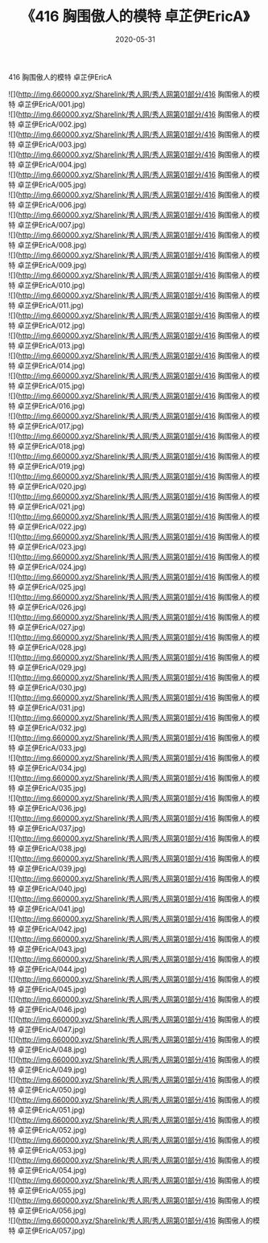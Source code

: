 ﻿---
layout: post
title:  《416 胸围傲人的模特 卓芷伊EricA》
date:   2020-05-31
img: http://img.660000.xyz/Sharelink/秀人网/秀人网第01部分/416 胸围傲人的模特 卓芷伊EricA/000.jpg
categories: [美女, 清纯, 唯美]
---

416 胸围傲人的模特 卓芷伊EricA

  ![](http://img.660000.xyz/Sharelink/秀人网/秀人网第01部分/416 胸围傲人的模特 卓芷伊EricA/001.jpg) <br> ![](http://img.660000.xyz/Sharelink/秀人网/秀人网第01部分/416 胸围傲人的模特 卓芷伊EricA/002.jpg) <br> ![](http://img.660000.xyz/Sharelink/秀人网/秀人网第01部分/416 胸围傲人的模特 卓芷伊EricA/003.jpg) <br> ![](http://img.660000.xyz/Sharelink/秀人网/秀人网第01部分/416 胸围傲人的模特 卓芷伊EricA/004.jpg) <br> ![](http://img.660000.xyz/Sharelink/秀人网/秀人网第01部分/416 胸围傲人的模特 卓芷伊EricA/005.jpg) <br> ![](http://img.660000.xyz/Sharelink/秀人网/秀人网第01部分/416 胸围傲人的模特 卓芷伊EricA/006.jpg) <br> ![](http://img.660000.xyz/Sharelink/秀人网/秀人网第01部分/416 胸围傲人的模特 卓芷伊EricA/007.jpg) <br> ![](http://img.660000.xyz/Sharelink/秀人网/秀人网第01部分/416 胸围傲人的模特 卓芷伊EricA/008.jpg) <br> ![](http://img.660000.xyz/Sharelink/秀人网/秀人网第01部分/416 胸围傲人的模特 卓芷伊EricA/009.jpg) <br> ![](http://img.660000.xyz/Sharelink/秀人网/秀人网第01部分/416 胸围傲人的模特 卓芷伊EricA/010.jpg) <br> ![](http://img.660000.xyz/Sharelink/秀人网/秀人网第01部分/416 胸围傲人的模特 卓芷伊EricA/011.jpg) <br> ![](http://img.660000.xyz/Sharelink/秀人网/秀人网第01部分/416 胸围傲人的模特 卓芷伊EricA/012.jpg) <br> ![](http://img.660000.xyz/Sharelink/秀人网/秀人网第01部分/416 胸围傲人的模特 卓芷伊EricA/013.jpg) <br> ![](http://img.660000.xyz/Sharelink/秀人网/秀人网第01部分/416 胸围傲人的模特 卓芷伊EricA/014.jpg) <br> ![](http://img.660000.xyz/Sharelink/秀人网/秀人网第01部分/416 胸围傲人的模特 卓芷伊EricA/015.jpg) <br> ![](http://img.660000.xyz/Sharelink/秀人网/秀人网第01部分/416 胸围傲人的模特 卓芷伊EricA/016.jpg) <br> ![](http://img.660000.xyz/Sharelink/秀人网/秀人网第01部分/416 胸围傲人的模特 卓芷伊EricA/017.jpg) <br> ![](http://img.660000.xyz/Sharelink/秀人网/秀人网第01部分/416 胸围傲人的模特 卓芷伊EricA/018.jpg) <br> ![](http://img.660000.xyz/Sharelink/秀人网/秀人网第01部分/416 胸围傲人的模特 卓芷伊EricA/019.jpg) <br> ![](http://img.660000.xyz/Sharelink/秀人网/秀人网第01部分/416 胸围傲人的模特 卓芷伊EricA/020.jpg) <br> ![](http://img.660000.xyz/Sharelink/秀人网/秀人网第01部分/416 胸围傲人的模特 卓芷伊EricA/021.jpg) <br> ![](http://img.660000.xyz/Sharelink/秀人网/秀人网第01部分/416 胸围傲人的模特 卓芷伊EricA/022.jpg) <br> ![](http://img.660000.xyz/Sharelink/秀人网/秀人网第01部分/416 胸围傲人的模特 卓芷伊EricA/023.jpg) <br> ![](http://img.660000.xyz/Sharelink/秀人网/秀人网第01部分/416 胸围傲人的模特 卓芷伊EricA/024.jpg) <br> ![](http://img.660000.xyz/Sharelink/秀人网/秀人网第01部分/416 胸围傲人的模特 卓芷伊EricA/025.jpg) <br> ![](http://img.660000.xyz/Sharelink/秀人网/秀人网第01部分/416 胸围傲人的模特 卓芷伊EricA/026.jpg) <br> ![](http://img.660000.xyz/Sharelink/秀人网/秀人网第01部分/416 胸围傲人的模特 卓芷伊EricA/027.jpg) <br> ![](http://img.660000.xyz/Sharelink/秀人网/秀人网第01部分/416 胸围傲人的模特 卓芷伊EricA/028.jpg) <br> ![](http://img.660000.xyz/Sharelink/秀人网/秀人网第01部分/416 胸围傲人的模特 卓芷伊EricA/029.jpg) <br> ![](http://img.660000.xyz/Sharelink/秀人网/秀人网第01部分/416 胸围傲人的模特 卓芷伊EricA/030.jpg) <br> ![](http://img.660000.xyz/Sharelink/秀人网/秀人网第01部分/416 胸围傲人的模特 卓芷伊EricA/031.jpg) <br> ![](http://img.660000.xyz/Sharelink/秀人网/秀人网第01部分/416 胸围傲人的模特 卓芷伊EricA/032.jpg) <br> ![](http://img.660000.xyz/Sharelink/秀人网/秀人网第01部分/416 胸围傲人的模特 卓芷伊EricA/033.jpg) <br> ![](http://img.660000.xyz/Sharelink/秀人网/秀人网第01部分/416 胸围傲人的模特 卓芷伊EricA/034.jpg) <br> ![](http://img.660000.xyz/Sharelink/秀人网/秀人网第01部分/416 胸围傲人的模特 卓芷伊EricA/035.jpg) <br> ![](http://img.660000.xyz/Sharelink/秀人网/秀人网第01部分/416 胸围傲人的模特 卓芷伊EricA/036.jpg) <br> ![](http://img.660000.xyz/Sharelink/秀人网/秀人网第01部分/416 胸围傲人的模特 卓芷伊EricA/037.jpg) <br> ![](http://img.660000.xyz/Sharelink/秀人网/秀人网第01部分/416 胸围傲人的模特 卓芷伊EricA/038.jpg) <br> ![](http://img.660000.xyz/Sharelink/秀人网/秀人网第01部分/416 胸围傲人的模特 卓芷伊EricA/039.jpg) <br> ![](http://img.660000.xyz/Sharelink/秀人网/秀人网第01部分/416 胸围傲人的模特 卓芷伊EricA/040.jpg) <br> ![](http://img.660000.xyz/Sharelink/秀人网/秀人网第01部分/416 胸围傲人的模特 卓芷伊EricA/041.jpg) <br> ![](http://img.660000.xyz/Sharelink/秀人网/秀人网第01部分/416 胸围傲人的模特 卓芷伊EricA/042.jpg) <br> ![](http://img.660000.xyz/Sharelink/秀人网/秀人网第01部分/416 胸围傲人的模特 卓芷伊EricA/043.jpg) <br> ![](http://img.660000.xyz/Sharelink/秀人网/秀人网第01部分/416 胸围傲人的模特 卓芷伊EricA/044.jpg) <br> ![](http://img.660000.xyz/Sharelink/秀人网/秀人网第01部分/416 胸围傲人的模特 卓芷伊EricA/045.jpg) <br> ![](http://img.660000.xyz/Sharelink/秀人网/秀人网第01部分/416 胸围傲人的模特 卓芷伊EricA/046.jpg) <br> ![](http://img.660000.xyz/Sharelink/秀人网/秀人网第01部分/416 胸围傲人的模特 卓芷伊EricA/047.jpg) <br> ![](http://img.660000.xyz/Sharelink/秀人网/秀人网第01部分/416 胸围傲人的模特 卓芷伊EricA/048.jpg) <br> ![](http://img.660000.xyz/Sharelink/秀人网/秀人网第01部分/416 胸围傲人的模特 卓芷伊EricA/049.jpg) <br> ![](http://img.660000.xyz/Sharelink/秀人网/秀人网第01部分/416 胸围傲人的模特 卓芷伊EricA/050.jpg) <br> ![](http://img.660000.xyz/Sharelink/秀人网/秀人网第01部分/416 胸围傲人的模特 卓芷伊EricA/051.jpg) <br> ![](http://img.660000.xyz/Sharelink/秀人网/秀人网第01部分/416 胸围傲人的模特 卓芷伊EricA/052.jpg) <br> ![](http://img.660000.xyz/Sharelink/秀人网/秀人网第01部分/416 胸围傲人的模特 卓芷伊EricA/053.jpg) <br> ![](http://img.660000.xyz/Sharelink/秀人网/秀人网第01部分/416 胸围傲人的模特 卓芷伊EricA/054.jpg) <br> ![](http://img.660000.xyz/Sharelink/秀人网/秀人网第01部分/416 胸围傲人的模特 卓芷伊EricA/055.jpg) <br> ![](http://img.660000.xyz/Sharelink/秀人网/秀人网第01部分/416 胸围傲人的模特 卓芷伊EricA/056.jpg) <br> ![](http://img.660000.xyz/Sharelink/秀人网/秀人网第01部分/416 胸围傲人的模特 卓芷伊EricA/057.jpg) <br>